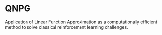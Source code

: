 # QNPG
Application of Linear Function Approximation as a computationally efficient method to solve classical reinforcement learning challenges.
